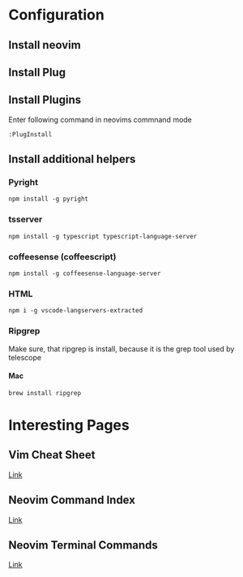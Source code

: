 # Configuration
## Install neovim
## Install Plug
## Install Plugins
Enter following command in neovims commnand mode
```
:PlugInstall
```
## Install additional helpers
### Pyright
```
npm install -g pyright
```
### tsserver
```
npm install -g typescript typescript-language-server
```
### coffeesense (coffeescript)
```
npm install -g coffeesense-language-server
```
### HTML
```
npm i -g vscode-langservers-extracted
```
### Ripgrep
Make sure, that ripgrep is install, because it is the grep tool used by telescope
#### Mac
```
brew install ripgrep
```

# Interesting Pages
## Vim Cheat Sheet
[Link](https://vim.rtorr.com/)
## Neovim Command Index
[Link](https://neovim.io/doc/user/vimindex.html)
## Neovim Terminal Commands
[Link](https://neovim.io/doc/user/nvim_terminal_emulator.html)
